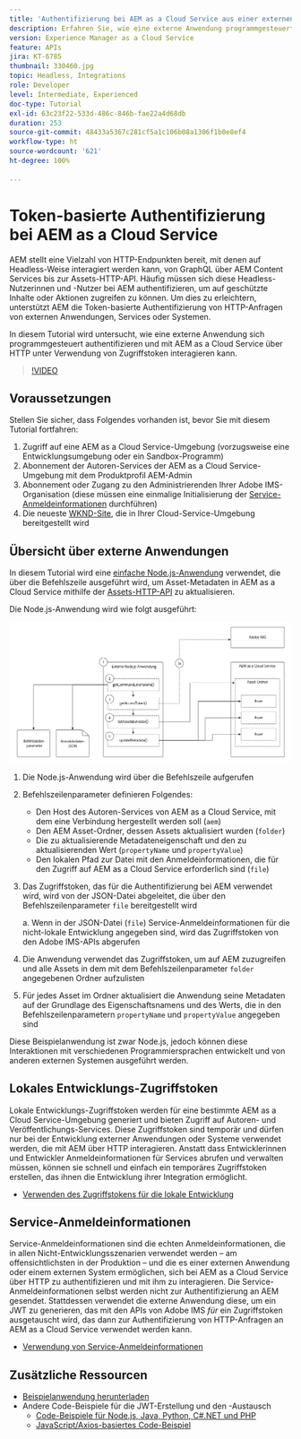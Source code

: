 ```yaml
---
title: 'Authentifizierung bei AEM as a Cloud Service aus einer externen Anwendung '
description: Erfahren Sie, wie eine externe Anwendung programmgesteuert authentifizieren und mit AEM als Cloud Service über HTTP interagieren kann, indem lokale Entwicklungszugriffstoken und Service-Anmeldeinformationen verwendet werden.
version: Experience Manager as a Cloud Service
feature: APIs
jira: KT-6785
thumbnail: 330460.jpg
topic: Headless, Integrations
role: Developer
level: Intermediate, Experienced
doc-type: Tutorial
exl-id: 63c23f22-533d-486c-846b-fae22a4d68db
duration: 253
source-git-commit: 48433a5367c281cf5a1c106b08a1306f1b0e8ef4
workflow-type: ht
source-wordcount: '621'
ht-degree: 100%

---
```


# Token-basierte Authentifizierung bei AEM as a Cloud Service

AEM stellt eine Vielzahl von HTTP-Endpunkten bereit, mit denen auf Headless-Weise interagiert werden kann, von GraphQL über AEM Content Services bis zur Assets-HTTP-API. Häufig müssen sich diese Headless-Nutzerinnen und -Nutzer bei AEM authentifizieren, um auf geschützte Inhalte oder Aktionen zugreifen zu können. Um dies zu erleichtern, unterstützt AEM die Token-basierte Authentifizierung von HTTP-Anfragen von externen Anwendungen, Services oder Systemen.

In diesem Tutorial wird untersucht, wie eine externe Anwendung sich programmgesteuert authentifizieren und mit AEM as a Cloud Service über HTTP unter Verwendung von Zugriffstoken interagieren kann.

>[!VIDEO](https://video.tv.adobe.com/v/330460?quality=12&learn=on)

## Voraussetzungen

Stellen Sie sicher, dass Folgendes vorhanden ist, bevor Sie mit diesem Tutorial fortfahren:

1. Zugriff auf eine AEM as a Cloud Service-Umgebung (vorzugsweise eine Entwicklungsumgebung oder ein Sandbox-Programm)
1. Abonnement der Autoren-Services der AEM as a Cloud Service-Umgebung mit dem Produktprofil AEM-Admin
1. Abonnement oder Zugang zu den Administrierenden Ihrer Adobe IMS-Organisation (diese müssen eine einmalige Initialisierung der [Service-Anmeldeinformationen](./service-credentials.md) durchführen)
1. Die neueste [WKND-Site](https://github.com/adobe/aem-guides-wknd), die in Ihrer Cloud-Service-Umgebung bereitgestellt wird

## Übersicht über externe Anwendungen

In diesem Tutorial wird eine [einfache Node.js-Anwendung](./assets/aem-guides_token-authentication-external-application.zip) verwendet, die über die Befehlszeile ausgeführt wird, um Asset-Metadaten in AEM as a Cloud Service mithilfe der [Assets-HTTP-API](https://experienceleague.adobe.com/docs/experience-manager-cloud-service/assets/admin/mac-api-assets.html?lang=de) zu aktualisieren.

Die Node.js-Anwendung wird wie folgt ausgeführt:

![Externe Anwendung](./assets/overview/external-application.png)

1. Die Node.js-Anwendung wird über die Befehlszeile aufgerufen
1. Befehlszeilenparameter definieren Folgendes:
   + Den Host des Autoren-Services von AEM as a Cloud Service, mit dem eine Verbindung hergestellt werden soll (`aem`)
   + Den AEM Asset-Ordner, dessen Assets aktualisiert wurden (`folder`)
   + Die zu aktualisierende Metadateneigenschaft und den zu aktualisierenden Wert (`propertyName` und `propertyValue`)
   + Den lokalen Pfad zur Datei mit den Anmeldeinformationen, die für den Zugriff auf AEM as a Cloud Service erforderlich sind (`file`)
1. Das Zugriffstoken, das für die Authentifizierung bei AEM verwendet wird, wird von der JSON-Datei abgeleitet, die über den Befehlszeilenparameter `file` bereitgestellt wird

   a. Wenn in der JSON-Datei (`file`) Service-Anmeldeinformationen für die nicht-lokale Entwicklung angegeben sind, wird das Zugriffstoken von den Adobe IMS-APIs abgerufen
1. Die Anwendung verwendet das Zugriffstoken, um auf AEM zuzugreifen und alle Assets in dem mit dem Befehlszeilenparameter `folder` angegebenen Ordner aufzulisten
1. Für jedes Asset im Ordner aktualisiert die Anwendung seine Metadaten auf der Grundlage des Eigenschaftsnamens und des Werts, die in den Befehlszeilenparametern `propertyName` und `propertyValue` angegeben sind

Diese Beispielanwendung ist zwar Node.js, jedoch können diese Interaktionen mit verschiedenen Programmiersprachen entwickelt und von anderen externen Systemen ausgeführt werden.

## Lokales Entwicklungs-Zugriffstoken

Lokale Entwicklungs-Zugriffstoken werden für eine bestimmte AEM as a Cloud Service-Umgebung generiert und bieten Zugriff auf Autoren- und Veröffentlichungs-Services.  Diese Zugriffstoken sind temporär und dürfen nur bei der Entwicklung externer Anwendungen oder Systeme verwendet werden, die mit AEM über HTTP interagieren. Anstatt dass Entwicklerinnen und Entwickler Anmeldeinformationen für Services abrufen und verwalten müssen, können sie schnell und einfach ein temporäres Zugriffstoken erstellen, das ihnen die Entwicklung ihrer Integration ermöglicht.

+ [Verwenden des Zugriffstokens für die lokale Entwicklung](./local-development-access-token.md)

## Service-Anmeldeinformationen

Service-Anmeldeinformationen sind die echten Anmeldeinformationen, die in allen Nicht-Entwicklungsszenarien verwendet werden – am offensichtlichsten in der Produktion – und die es einer externen Anwendung oder einem externen System ermöglichen, sich bei AEM as a Cloud Service über HTTP zu authentifizieren und mit ihm zu interagieren. Die Service-Anmeldeinformationen selbst werden nicht zur Authentifizierung an AEM gesendet. Stattdessen verwendet die externe Anwendung diese, um ein JWT zu generieren, das mit den APIs von Adobe IMS _für_ ein Zugriffstoken ausgetauscht wird, das dann zur Authentifizierung von HTTP-Anfragen an AEM as a Cloud Service verwendet werden kann.

+ [Verwendung von Service-Anmeldeinformationen](./service-credentials.md)

## Zusätzliche Ressourcen

+ [Beispielanwendung herunterladen](./assets/aem-guides_token-authentication-external-application.zip)
+ Andere Code-Beispiele für die JWT-Erstellung und den -Austausch
   + [Code-Beispiele für Node.js, Java, Python, C#.NET und PHP](https://developer.adobe.com/developer-console/docs/guides/authentication/JWT/samples/)
   + [JavaScript/Axios-basiertes Code-Beispiel](https://github.com/adobe/aemcs-api-client-lib)
